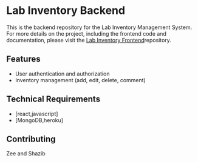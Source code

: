 # Lab Inventory Backend
This is the backend repository for the Lab Inventory Management System. For more details on the project, including the frontend code and documentation, please visit the [Lab Inventory Frontend](https://github.com/Zee1089/react-lab-inventory-frontend)repository.


## Features
* User authentication and authorization
* Inventory management (add, edit, delete, comment)

## Technical Requirements
* [react,javascript]
* [MongoDB,heroku]



## Contributing
Zee and Shazib

